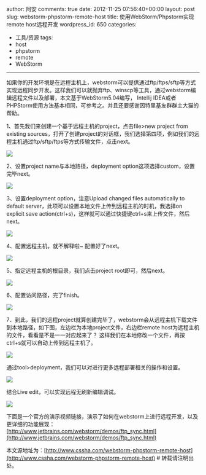 author: 阿安
comments: true
date: 2012-11-25 07:56:40+00:00
layout: post
slug: webstorm-phpstorm-remote-host
title: 使用WebStorm/Phpstorm实现remote host远程开发
wordpress_id: 650
categories:
- 工具/资源
tags:
- host
- phpstorm
- remote
- WebStorm
---

如果你的开发环境是在远程主机上，webstorm可以提供通过ftp/ftps/sftp等方式实现远程同步开发。这样我们可以就抛弃ftp、winscp等工具，通过webstorm编辑远程文件以及部署，本文基于WebStorm5.04编写， Intellij IDEA或者PHPStorm使用方法基本相同，可参考之。并且还要感谢因特里基友群群主大猫的帮助。

1、首先我们来创建一个基于远程主机的project，点击file>new project from existing sources，打开了创建project的对话框，我们选择第四项，例如我们的远程主机通过ftp/sftp/ftps等方式传输文件，点击next。

![](/wp-content/uploads/webstorm/1.jpg)<!-- more -->

2、设置project name与本地路径，deployment option这项选择custom，设置完毕next。

![](/wp-content/uploads/webstorm/2.jpg)

3、设置deployment option，注意Upload changed files automatically to default server，此项可以设置本地文件上传到远程主机的时机，我选择on explicit save action(ctrl+s)，这样就可以通过快捷键ctrl+s来上传文件，然后next。

![](/wp-content/uploads/webstorm/3.jpg)

4、配置远程主机，就不解释啦~ 配置好了next。

![](/wp-content/uploads/webstorm/4.jpg)

5、指定远程主机的根目录，我们点击project root即可，然后next。

![](/wp-content/uploads/webstorm/5.jpg)

6、配置访问路径，完了finish。

![](/wp-content/uploads/webstorm/6.jpg)

7、到此，我们的远程project就算创建完毕了，webstorm会从远程主机下载文件到本地路径，如下图，左边栏为本地project文件，右边栏remote host为远程主机的文件，看看是不是一一对应起来了？ 这样我们在本地修改一个文件，再按ctrl+s就可以自动上传到远程主机了。

![](/wp-content/uploads/webstorm/7.jpg)

通过tool>deployment，我们可以对进行更多远程部署相关的操作和设置。

![](/wp-content/uploads/webstorm/8.jpg)

结合Live edit，可以实现远程无刷新编辑调试。

![](/wp-content/uploads/webstorm/9.jpg)


下面是一个官方的演示视频链接，演示了如何在webstorm上进行远程开发，以及更详细的功能展现：[http://www.jetbrains.com/webstorm/demos/ftp_sync.html](http://www.jetbrains.com/webstorm/demos/ftp_sync.html)

本文源地址为：[http://www.cssha.com/webstorm-phpstorm-remote-host](http://www.cssha.com/webstorm-phpstorm-remote-host) # 转载请注明出处。
